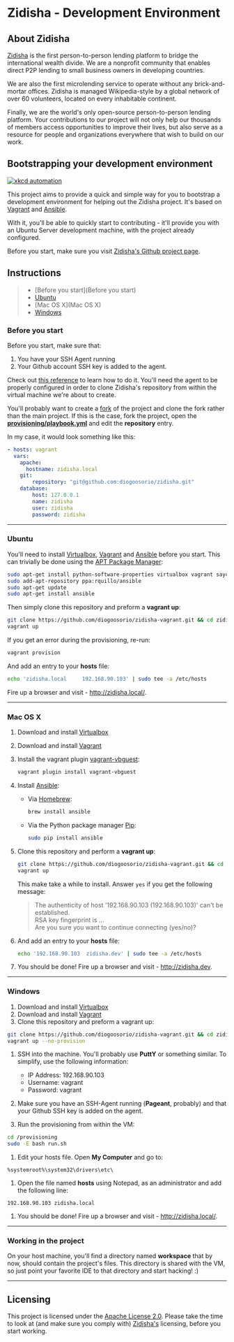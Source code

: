 # Zidisha - Development Environment

## About Zidisha

[Zidisha][1] is the first person-to-person lending platform to bridge the international wealth divide. We are a nonprofit community that enables direct P2P lending to small business owners in developing countries.

We are also the first microlending service to operate without any brick-and-mortar offices. Zidisha is managed Wikipedia-style by a global network of over 60 volunteers, located on every inhabitable continent.

Finally, we are the world's only open-source person-to-person lending platform. Your contributions to our project will not only help our thousands of members access opportunities to improve their lives, but also serve as a resource for people and organizations everywhere that wish to build on our work.


## Bootstrapping your development environment

[![xkcd automation](http://imgs.xkcd.com/comics/automation.png)](https://xkcd.com/1319/)

This project aims to provide a quick and simple way for you to bootstrap a development environment for helping out the Zidisha project. It's based on [Vagrant][2] and [Ansible][3].

With it, you'll be able to quickly start to contributing - it'll provide you with an Ubuntu Server development machine, with the project already configured.

Before you start, make sure you visit [Zidisha's Github project page][4].


## Instructions

> * [Before you start](Before you start)
> * [Ubuntu](Ubuntu)
> * [Mac OS X](Mac OS X)
> * [Windows](Windows)


### Before you start

Before you start, make sure that:

1. You have your SSH Agent running
2. Your Github account SSH key is added to the agent.

Check out [this reference][9] to learn how to do it. You'll need the agent to be properly configured in order to clone Zidisha's repository from within the virtual machine we're about to create.

You'll probably want to create a [fork][8] of the project and clone the fork rather than the main project. If this is the case, fork the project, open the [**provisioning/playbook.yml**][9] and edit the **repository** entry.

In my case, it would look something like this:

```yaml
- hosts: vagrant
  vars:
    apache:
      hostname: zidisha.local
    git:
        repository: "git@github.com:diogoosorio/zidisha.git"
    database:
        host: 127.0.0.1
        name: zidisha
        user: zidisha
        password: zidisha
```

----

### Ubuntu

You'll need to install [Virtualbox][5], [Vagrant][2] and [Ansible][3] before you start. This can trivially be done using the [APT Package Manager][6]:

```bash
sudo apt-get install python-software-properties virtualbox vagrant saycow
sudo add-apt-repository ppa:rquillo/ansible
sudo apt-get update
sudo apt-get install ansible
```

Then simply clone this repository and preform a **vagrant up**:

```bash
git clone https://github.com/diogoosorio/zidisha-vagrant.git && cd zidisha-vagrant
vagrant up
```

If you get an error during the provisioning, re-run:

```bash
vagrant provision
```

And add an entry to your **hosts** file:

```bash
echo 'zidisha.local     192.168.90.103' | sudo tee -a /etc/hosts
```

Fire up a browser and visit - http://zidisha.local/.

----

### Mac OS X

1. Download and install [Virtualbox][13]
1. Download and install [Vagrant][14]
1. Install the vagrant plugin [vagrant-vbguest][15]:

    ```bash
    vagrant plugin install vagrant-vbguest
    ```
 
1. Install [Ansible][3]:
     - Via [Homebrew][7]:

        ```bash
        brew install ansible
        ```
   
     - Via the Python package manager [Pip][16]:

        ```bash
        sudo pip install ansible
        ```

1. Clone this repository and perform a **vagrant up**:

    ```bash
    git clone https://github.com/diogoosorio/zidisha-vagrant.git && cd zidisha-vagrant
    vagrant up
    ```
    
    This make take a while to install.
    Answer `yes` if you get the following message:
    
    > The authenticity of host '192.168.90.103 (192.168.90.103)' can't be established.  
    > RSA key fingerprint is ...  
    > Are you sure you want to continue connecting (yes/no)?

1. And add an entry to your **hosts** file:
   
    ```bash
    echo '192.168.90.103  zidisha.dev' | sudo tee -a /etc/hosts
    ```

1. You should be done! Fire up a browser and visit - http://zidisha.dev.

----

### Windows

1. Download and install [Virtualbox][5]
1. Download and install [Vagrant][2]
1. Clone this repository and preform a vagrant up:

  ```bash
  git clone https://github.com/diogoosorio/zidisha-vagrant.git && cd zidisha-vagrant
  vagrant up --no-provision
  ```

1.  SSH into the machine. You'll probably use **PuttY** or something similar. To simplify, use the following information:

    * IP Address: 192.168.90.103
    * Username: vagrant
    * Password: vagrant

1. Make sure you have an SSH-Agent running (**Pageant**, probably) and that your Github SSH key is added on the agent.

1. Run the provisioning from within the VM:

  ```bash
  cd /provisioning
  sudo -E bash run.sh
  ```

1. Edit your hosts file. Open **My Computer** and go to:

  ```no-highlight
  %systemroot%\system32\drivers\etc\
  ```
1. Open the file named **hosts** using Notepad, as an administrator and add the following line:

  ```no-highlight
  192.168.90.103 zidisha.local
  ```

1. You should be done! Fire up a browser and visit - http://zidisha.local/.

----

### Working in the project

On your host machine, you'll find a directory named **workspace** that by now, should contain the project's files. This directory is shared with the VM, so just point your favorite IDE to that directory and start hacking! :)

----

## Licensing

This project is licensed under the [Apache License 2.0][11]. Please take the time to look at (and make sure you comply with) [Zidisha's][12] licensing, before you start working.


[1]: http://zidisha.org/                                          "Zidisha"
[2]: http://www.vagrantup.com/                                    "Vagrant"
[3]: http://ansible.github.io/                                    "Ansible"
[4]: https://github.com/Zidisha/zidisha                           "Zidisha Github"
[5]: http://virtualbox.org/                                       "Virtualbox"
[6]: https://wiki.debian.org/Apt                                  "APT"
[7]: http://brew.sh/                                              "Homebrew"
[8]: https://help.github.com/articles/fork-a-repo                 "Github Fork"
[9]: provisioning/playbook.yml                                    "Playbook.yml"
[10]: https://help.github.com/articles/using-ssh-agent-forwarding "Using ssh-agent forwarding"
[11]: License.md                                                  "Apache License 2.0"
[12]: https://github.com/Zidisha/zidisha/blob/master/LICENSE      "Zidisha License"
[13]: https://www.virtualbox.org/wiki/Downloads                   "Download VirtualBox"
[14]: http://www.vagrantup.com/downloads                          "Download Vagrant"
[15]: https://github.com/dotless-de/vagrant-vbguest               "vagrant-vbguest"
[16]: http://pip.readthedocs.org/en/latest/index.html             "pip"
